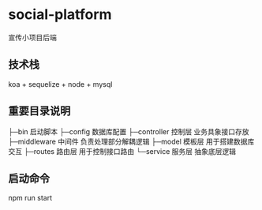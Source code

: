 # social-platform
宣传小项目后端 

## 技术栈
koa + sequelize + node + mysql

## 重要目录说明
├─bin 启动脚本
├─config 数据库配置
├─controller  控制层 业务具象接口存放
├─middleware 中间件 负责处理部分解耦逻辑
├─model 模板层 用于搭建数据库交互
├─routes  路由层 用于控制接口路由
└─service 服务层 抽象底层逻辑

## 启动命令
npm run start